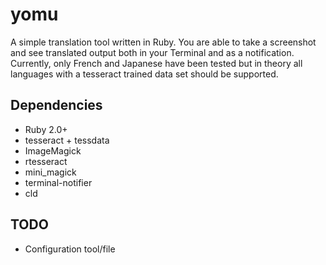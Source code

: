 # yomu 
A simple translation tool written in Ruby. You are able to take a screenshot and see translated output both in your Terminal and as a notification. Currently, only French and Japanese have been tested but in theory all languages with a tesseract trained data set should be supported.

## Dependencies
* Ruby 2.0+
* tesseract + tessdata
* ImageMagick
* rtesseract
* mini_magick
* terminal-notifier
* cld

## TODO
* Configuration tool/file